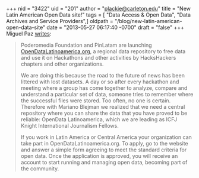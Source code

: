 +++
nid = "3422"
uid = "201"
author = "plackie@carleton.edu"
title = "New Latin American Open Data site!"
tags = [ "Data Access & Open Data", "Data Archives and Service Providers",]
oldpath = "/blog/new-latin-american-open-data-site"
date = "2013-05-27 06:17:40 -0700"
draft = "false"
+++
Miguel
Paz [writes](http://ijnet.org/blog/opendata-latinoamerica-will-bring-together-data-across-region):

> Poderomedia Foundation and PinLatam are launching
> [OpenDataLatinoamerica.org](http://www.opendatalatinoamerica.org/home/ "http://www.opendatalatinoamerica.org/"),
> a regional data repository to free data and use it on Hackathons and
> other activities by HacksHackers chapters and other organizations.
>
> We are doing this because the road to the future of news has been
> littered with lost datasets. A day or so after every hackathon and
> meeting where a group has come together to analyze, compare and
> understand a particular set of data, someone tries to remember where
> the successful files were stored. Too often, no one is certain.
> Therefore with Mariano Blejman we realized that we need a central
> repository where you can share the data that you have proved to be
> reliable: OpenData Latinoamerica, which we are leading as ICFJ Knight
> International Journalism Fellows.
>
> If you work in Latin America or Central America your organization can
> take part in OpenDataLatinoamerica.org. To apply, go to the website
> and answer a simple form agreeing to meet the standard criteria for
> open data. Once the application is approved, you will receive an
> account to start running and managing open data, becoming part of the
> community.
